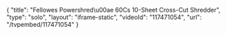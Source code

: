 {
    "title": "Fellowes Powershred\u00ae 60Cs 10-Sheet Cross-Cut Shredder",
    "type": "solo",
    "layout": "iframe-static",
    "videoId": "117471054",
    "url": "\/tvpembed\/117471054"
}